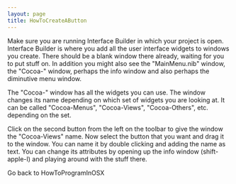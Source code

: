 ```yaml
---
layout: page
title: HowToCreateAButton
---
```




Make sure you are running Interface Builder in which your project is open.  Interface Builder is where you add all the user interface widgets to windows you create.  There should be a blank window there already, waiting for you to put stuff on.  In addition you might also see the "MainMenu.nib" window, the "Cocoa-" window, perhaps the info window and also perhaps the diminutive menu window.

The "Cocoa-" window has all the widgets you can use.  The window changes its name depending on which set of widgets you are looking at.  It can be called "Cocoa-Menus", "Cocoa-Views", "Cocoa-Others", etc. depending on the set.

Click on the second button from the left on the toolbar to give the window the "Cocoa-Views" name.  Now select the button that you want and drag it to the window.  You can name it by double clicking and adding the name as text.  You can change its attributes by opening up the info window (shift-apple-I) and playing around with the stuff there.

Go back to HowToProgramInOSX

